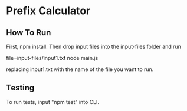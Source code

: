 # Prefix Calculator

## How To Run

First, npm install. Then drop input files into the input-files folder and run

file=input-files/input1.txt node main.js

replacing input1.txt with the name of the file you want to run.

## Testing

To run tests, input "npm test" into CLI.

